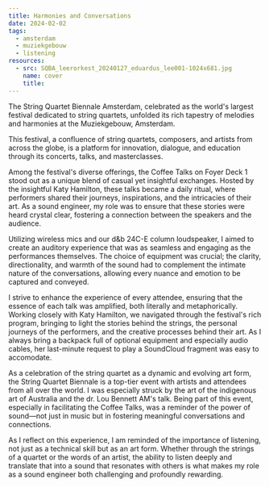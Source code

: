 ```yaml
---
title: Harmonies and Conversations
date: 2024-02-02
tags:
  - amsterdam
  - muziekgebouw
  - listening
resources:
  - src: SQBA_leerorkest_20240127_eduardus_lee001-1024x681.jpg
    name: cover
    title:
---
```

The String Quartet Biennale Amsterdam, celebrated as the world's largest festival dedicated to string quartets, unfolded its rich tapestry of melodies and harmonies at the Muziekgebouw, Amsterdam.
<!--more-->

This festival, a confluence of string quartets, composers, and artists from across the globe, is a platform for innovation, dialogue, and education through its concerts, talks, and masterclasses.

Among the festival's diverse offerings, the Coffee Talks on Foyer Deck 1 stood out as a unique blend of casual yet insightful exchanges. Hosted by the insightful Katy Hamilton, these talks became a daily ritual, where performers shared their journeys, inspirations, and the intricacies of their art. As a sound engineer, my role was to ensure that these stories were heard crystal clear, fostering a connection between the speakers and the audience.

Utilizing wireless mics and our d&b 24C-E column loudspeaker, I aimed to create an auditory experience that was as seamless and engaging as the performances themselves. The choice of equipment was crucial; the clarity, directionality, and warmth of the sound had to complement the intimate nature of the conversations, allowing every nuance and emotion to be captured and conveyed.

I strive to enhance the experience of every attendee, ensuring that the essence of each talk was amplified, both literally and metaphorically. Working closely with Katy Hamilton, we navigated through the festival's rich program, bringing to light the stories behind the strings, the personal journeys of the performers, and the creative processes behind their art. As I always bring a backpack full of optional equipment and especially audio cables, her last-minute request to play a SoundCloud fragment was easy to accomodate.

As a celebration of the string quartet as a dynamic and evolving art form, the String Quartet Biennale is a top-tier event with artists and attendees from all over the world. I was especially struck by the art of the indigenous art of Australia and the dr. Lou Bennett AM's talk. Being part of this event, especially in facilitating the Coffee Talks, was a reminder of the power of sound—not just in music but in fostering meaningful conversations and connections.

As I reflect on this experience, I am reminded of the importance of listening, not just as a technical skill but as an art form. Whether through the strings of a quartet or the words of an artist, the ability to listen deeply and translate that into a sound that resonates with others is what makes my role as a sound engineer both challenging and profoundly rewarding.